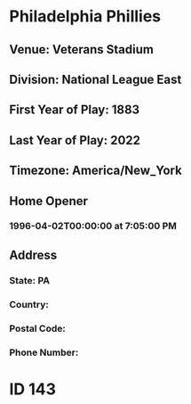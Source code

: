 # Philadelphia Phillies
## Venue: Veterans Stadium
## Division: National League East
## First Year of Play: 1883
## Last Year of Play: 2022
## Timezone: America/New_York
## Home Opener
### 1996-04-02T00:00:00 at 7:05:00 PM
## Address
### 
### State: PA
### Country: 
### Postal Code: 
### Phone Number: 
# ID 143